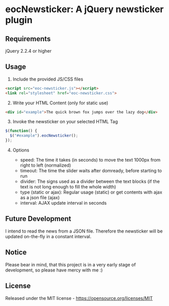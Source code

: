 # eocNewsticker: A jQuery newsticker plugin

## Requirements

jQuery 2.2.4 or higher

## Usage

1. Include the provided JS/CSS files

```html
<script src="eoc-newsticker.js"></script>
<link rel="stylesheet" href="eoc-newsticker.css">
```

2. Write your HTML Content (only for static use)

```html
<div id="example">The quick brown fox jumps over the lazy dog</div>
```

3. Invoke the newsticker on your selected HTML Tag

```javascript
$(function() {
  $("#example").eocNewsticker();
});
```

4. Options

    * speed: The time it takes (in seconds) to move the text 1000px from right to left (normalized)
    * timeout: The time the slider waits after domready, before starting to run
    * divider: The signs used as a divider between the text blocks (if the text is not long enough to fill the whole width)
    * type (static or ajax): Regular usage (static) or get contents with ajax as a json file (ajax)
    * interval: AJAX update interval in seconds

## Future Development

I intend to read the news from a JSON file. Therefore the newsticker will be updated on-the-fly in a constant interval.

## Notice

Please bear in mind, that this project is in a very early stage of development, so please have mercy with me :)

## License

Released under the MIT license - https://opensource.org/licenses/MIT